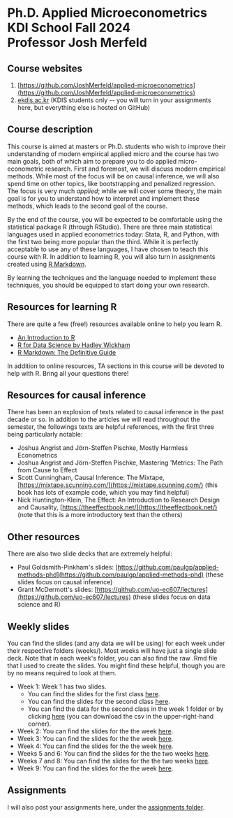 # Ph.D. Applied Microeconometrics<br />KDI School Fall 2024<br />Professor Josh Merfeld

## Course websites
1. [https://github.com/JoshMerfeld/applied-microeconometrics](https://github.com/JoshMerfeld/applied-microeconometrics)
2. [ekdis.ac.kr](ekdis.ac.kr) (KDIS students only -- you will turn in your assignments here, but everything else is hosted on GitHub)

## Course description

This course is aimed at masters or Ph.D. students who wish to improve their understanding of modern empirical applied micro and the course has two main goals, both of which aim to prepare you to do applied micro-econometric research. First and foremost, we will discuss modern empirical methods. While most of the focus will be on causal inference, we will also spend time on other topics, like bootstrapping and penalized regression. The focus is very much *applied*; while we will cover some theory, the main goal is for you to understand how to interpret and implement these methods, which leads to the second goal of the course.

By the end of the course, you will be expected to be comfortable using the statistical package R (through RStudio). There are three main statistical languages used in applied econometrics today: Stata, R, and Python, with the first two being more popular than the third. While it is perfectly acceptable to use any of these languages, I have chosen to teach this course with R. In addition to learning R, you will also turn in assignments created using [R Markdown](https://rmarkdown.rstudio.com/).

By learning the techniques and the language needed to implement these techniques, you should be equipped to start doing your own research.


## Resources for learning R

There are quite a few (free!) resources available online to help you learn R. 
- [An Introduction to R](https://cran.r-project.org/doc/manuals/r-release/R-intro.pdf)
- [R for Data Science by Hadley Wickham](https://r4ds.had.co.nz/introduction.html)
- [R Markdown: The Definitive Guide](https://bookdown.org/yihui/rmarkdown/)

In addition to online resources, TA sections in this course will be devoted to help with R. Bring all your questions there!


## Resources for causal inference

There has been an explosion of texts related to causal inference in the past decade or so. In addition to the articles we will read throughout the semester, the followings texts are helpful references, with the first three being particularly notable:
- Joshua Angrist and Jörn-Steffen Pischke, Mostly Harmless Econometrics
- Joshua Angrist and Jörn-Steffen Pischke, Mastering 'Metrics: The Path from Cause to Effect
- Scott Cunningham, Causal Inference: The Mixtape, [https://mixtape.scunning.com/](https://mixtape.scunning.com/) (this book has lots of example code, which you may find helpful)
- Nick Huntington-Klein, The Effect: An Introduction to Research Design and Causality, [https://theeffectbook.net/](https://theeffectbook.net/) (note that this is a more introductory text than the others)

## Other resources
There are also two slide decks that are extremely helpful:
- Paul Goldsmith-Pinkham's slides: [https://github.com/paulgp/applied-methods-phd](https://github.com/paulgp/applied-methods-phd) (these slides focus on causal inference)
- Grant McDermott's slides: [https://github.com/uo-ec607/lectures](https://github.com/uo-ec607/lectures) (these slides focus on data science and R)


## Weekly slides

You can find the slides (and any data we will be using) for each week under their respective folders (weeks/). Most weeks will have just a single slide deck. Note that in each week's folder, you can also find the raw .Rmd file that I used to create the slides. You might find these helpful, though you are by no means required to look at them.

- Week 1: Week 1 has two slides. 
  - You can find the slides for the first class [here](weeks/week1/week1a.pdf).
  - You can find the slides for the second class [here](weeks/week1/week1b.pdf).
  - You can find the data for the second class in the week 1 folder or by clicking [here](weeks/week1/data.csv) (you can download the csv in the upper-right-hand corner).
- Week 2: You can find the slides for the the week [here](weeks/week2/week2.pdf).
- Week 3: You can find the slides for the the week [here](weeks/week3/week3.pdf).
- Week 4: You can find the slides for the the week [here](weeks/week4/week4.pdf).
- Weeks 5 and 6: You can find the slides for the the two weeks [here](weeks/week5and6/week5and6.pdf).
- Weeks 7 and 8: You can find the slides for the the two weeks [here](weeks/week7and8/week7and8.pdf).
- Week 9: You can find the slides for the the week [here](weeks/week9/week9.pdf).

## Assignments

I will also post your assignments here, under the [assignments folder](assignments/).


